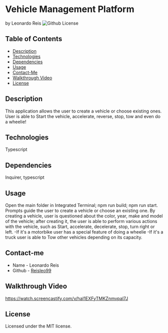 # Vehicle Management Platform
by Leonardo Reis
![Github License](https://img.shields.io/badge/license--blue.svg)
## Table of Contents
* [Description](#description)
* [Technologies](#technologies)
* [Dependencies](#dependencies)
* [Usage](#usage)
* [Contact-Me](#contact-me)
* [Walkthrough Video](#walkthrough-video)
* [License](#license)

## Description
This application allows the user to create a vehicle or choose existing ones. User is able to Start the vehicle, accelerate, reverse, stop, tow and even do a wheelie!
## Technologies
Typescript
## Dependencies
Inquirer, typescript
## Usage
Open the main folder in Integrated Terminal; npm run build; npm run start. Prompts guide the user to create a vehicle or choose an existing one.
By creating a vehicle, user is questioned about the color, year, make and model of the vehicle; after creating it, the user is able to perform various actions with the vehicle,
such as Start, accelerate, decelerate, stop, turn right or left.
-If it's a motorbike user has a special feature of doing a wheelie
-If it's a truck user is able to Tow other vehicles depending on its capacity.
## Contact-me
* Name - Leonardo Reis
* Github - [Reisleo99](https://github.com/Reisleo99)
## Walkthrough Video
https://watch.screencastify.com/v/haI1EXFyTMKZnmvpal7J
## License

Licensed under the MIT license.
